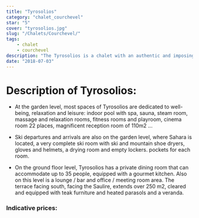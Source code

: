 ```yaml
---
title: "Tyrosolios"
category: "chalet_courchevel"
star: "5"
cover: "tyrosolios.jpg"
slug: "/Chalets/Courchevel/"
tags:
    - chalet
    - courchevel
description: "The Tyrosolios is a chalet with an authentic and imposing architecture of 1100 m 2 with 7 rooms or suites on 4 levels served by elevator. "
date: "2018-07-03"
--- 
```

 
# Description of Tyrosolios:
* At the garden level, most spaces of Tyrosolios are dedicated to well-being, relaxation and leisure: indoor pool with spa, sauna, steam room, massage and relaxation rooms, fitness rooms and playroom, cinema room 22 places, magnificent reception room of 110m2 ...

* Ski departures and arrivals are also on the garden level, where Sahara is located, a very complete ski room with ski and mountain shoe dryers, gloves and helmets, a drying room and empty lockers. pockets for each room.

* On the ground floor level, Tyrosolios has a private dining room that can accommodate up to 35 people, equipped with a gourmet kitchen.
Also on this level is a lounge / bar and office / meeting room area. The terrace facing south, facing the Saulire, extends over 250 m2, cleared and equipped with teak furniture and heated parasols and a veranda.

### Indicative prices:
